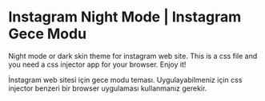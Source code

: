 # Instagram Night Mode | Instagram Gece Modu

Night mode or dark skin theme for instagram web site. This is a css file and you need a css injector app for your browser.
Enjoy it!

İnstagram web sitesi için gece modu teması. Uygulayabilmeniz için css injector benzeri bir browser uygulaması kullanmanız gerekir.
